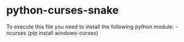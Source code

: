# python-curses-snake
To execute this file you need to install the following python module:
  -ncurses (pip install windows-curses)
